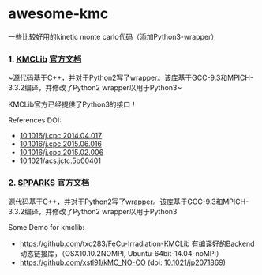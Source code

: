 # awesome-kmc
一些比较好用的kinetic monte carlo代码（添加Python3-wrapper）

### 1.  [KMCLib](https://github.com/leetmaa/KMCLib)       [官方文档](http://leetmaa.github.io/KMCLib/manual-v1.1/)

~源代码基于C++，并对于Python2写了wrapper。该库基于GCC-9.3和MPICH-3.3.2编译，并修改了Python2 wrapper以用于Python3~

KMCLib官方已经提供了Python3的接口！

References DOI: 
- [10.1016/j.cpc.2014.04.017](https://doi.org/10.1016/j.cpc.2014.04.017)
- [10.1016/j.cpc.2015.06.016](https://doi.org/10.1016/j.cpc.2015.06.016)
- [10.1016/j.cpc.2015.02.006](https://doi.org/10.1016/j.cpc.2015.02.006)
- [10.1021/acs.jctc.5b00401 ](https://doi.org/10.1021/acs.jctc.5b00401)

### 2.  [SPPARKS](https://github.com/idaholab/SPPARKS)     [官方文档](https://spparks.sandia.gov/doc/Manual.html)

源代码基于C++，并对于Python2写了wrapper。该库基于GCC-9.3和MPICH-3.3.2编译，并修改了Python2 wrapper以用于Python3


Some Demo for kmclib:
- https://github.com/txd283/FeCu-Irradiation-KMCLib
有编译好的Backend动态链接库，（OSX10.10.2NOMPI, Ubuntu-64bit-14.04-noMPI）
- https://github.com/xstl91/kMC_NO-CO (doi: [10.1021/jp2071869](https://doi.org/10.1021/jp2071869))



